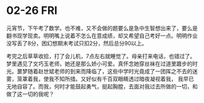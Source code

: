 # 02-26 FRI

元宵节，下午考了数学。也不难，又不会做的题要么是急中生智想出来了，要么是翻书现学现卖。明明嘴上说着不怎么在意成绩，却又希望自己考好一点。明明作业没写丢了8分，困幻想期末考试只扣2分，然后总分90以上。

考完之后草草收拾，打了会儿机，7点左右就睡觉了。母亲打来电话，也错过了。梦里遇见了文巧玉老师，她还是那么娇小可爱。真怀念她穿丝袜在过道里踱步的时光。噩梦随着赵世斌老师的到来而降临了，这些中学时光竟成了一团挥之不去的迷雾，笼罩着我，使我不知所措。又好似有千百双眼睛透过暗夜凝视着我， 我早已无地自容了。而我，何时才能鼓起勇气，挺起胸膛，去面对我过去所做的一切，和做了这一切的我呢？

